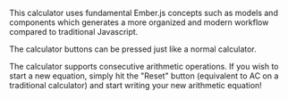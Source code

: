 This calculator uses fundamental Ember.js concepts such as models and components which generates a more organized and modern workflow compared to traditional Javascript.

The calculator buttons can be pressed just like a normal calculator.

The calculator supports consecutive arithmetic operations. If you wish to start a new equation, simply hit the "Reset" button (equivalent to AC on a traditional calculator) and start writing your new arithmetic equation!

